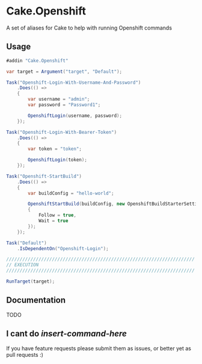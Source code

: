 # Cake.Openshift
A set of aliases for Cake to help with running Openshift commands

## Usage

```c#
#addin "Cake.Openshift"

var target = Argument("target", "Default");

Task("Openshift-Login-With-Username-And-Password")
    .Does(() => 
    {
        var username = "admin";
        var password = "Password1";

        OpenshiftLogin(username, password);
    });

Task("Openshift-Login-With-Bearer-Token")
    .Does(() => 
    {
        var token = "token";

        OpenshiftLogin(token);
    });

Task("Openshift-StartBuild")
    .Does(() =>
    {
        var buildConfig = "hello-world";

        OpenshiftStartBuild(buildConfig, new OpenshiftBuildStarterSettings
        {
            Follow = true,
            Wait = true
        });
    });

Task("Default")
    .IsDependentOn("Openshift-Login");

//////////////////////////////////////////////////////////////////////
// EXECUTION
//////////////////////////////////////////////////////////////////////

RunTarget(target);
```

## Documentation

TODO

## I cant do _insert-command-here_

If you have feature requests please submit them as issues, or better yet as pull requests :)